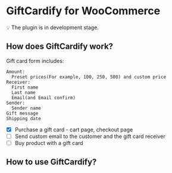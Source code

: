 # GiftCardify for WooCommerce

💡 The plugin is in development stage.

## How does GiftCardify work?

Gift card form includes:
```
Amount:
  Preset prices(For example, 100, 250, 500) and custom price
Receiver:
  First name
  Last name
  Email(and Email confirm)
Sender:
  Sender name
Gift message
Shipping date
```

- [x] Purchase a gift card - cart page, checkout page
- [ ] Send custom email to the customer and the gift card receiver
- [ ] Buy product with a gift card

## How to use GiftCardify?
